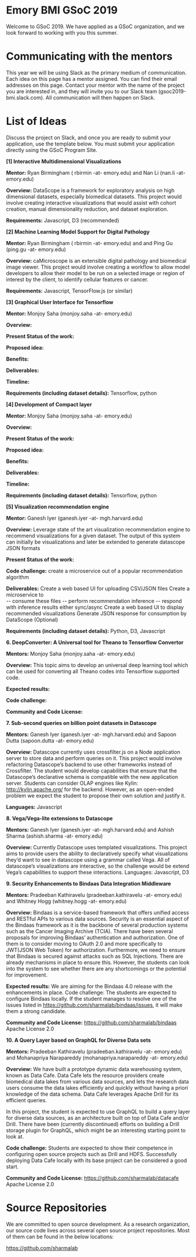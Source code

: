 # Emory BMI GSoC 2019

Welcome to GSoC 2019. We have applied as a GSoC organization, and we look forward to working with you this summer. 

# Communicating with the mentors

This year we will be using Slack as the primary medium of communication. Each idea on this page has a mentor assigned. You can find their email addresses on this page. Contact your mentor with the name of the project you are interested in, and they will invite you to our Slack team  (gsoc2019-bmi.slack.com). All communication will then happen on Slack. 

 
# List of Ideas
Discuss the project on Slack, and once you are ready to submit your application, use the template below. You must submit your application directly using the GSoC Program Site.


**[1] Interactive Multidimensional Visualizations**

**Mentor:** Ryan Birmingham ( rbirmin -at- emory.edu) and Nan Li (nan.li -at- emory.edu)

**Overview:** DataScope is a framework for exploratory analysis on high dimensional datasets, especially biomedical datasets. This project would involve creating interactive visualizations that would assist with cohort creation, manual dimensionality reduction, and dataset exploration.

**Requirements:** Javascript, D3 (recommended)



**[2] Machine Learning Model Support for Digital Pathology**

**Mentor:** Ryan Birmingham ( rbirmin -at- emory.edu) and  and Ping Gu (ping.gu -at- emory.edu)

**Overview:** caMicroscope is an extensible digital pathology and biomedical image viewer. This project would involve creating a workflow to allow model developers to allow their model to be run on a selected image or region of interest by the client, to identify cellular features or cancer. 
    
**Requirements:** Javascript, TensorFlow.js (or similar)
    


**[3] Graphical User Interface for Tensorflow**
 
**Mentor:** Monjoy Saha  (monjoy.saha -at- emory.edu)
 
**Overview:**
              
**Present Status of the work:**
              
**Proposed idea:**
 
**Benefits:**
 
**Deliverables:**
 
**Timeline:**

**Requirements (including dataset details):** Tensorflow, python



**[4] Development of Compact layer**  

**Mentor:** Monjoy Saha  (monjoy.saha -at- emory.edu)
 
**Overview:**
              
**Present Status of the work:**
              
**Proposed idea:**
 
**Benefits:**
 
**Deliverables:**
 
**Timeline:**

**Requirements (including dataset details):** Tensorflow, python



**[5] Visualization recommendation engine**
    
**Mentor:** Ganesh Iyer (ganesh.iyer -at- mgh.harvard.edu)
    
**Overview:** Leverage state of the art visualization recommendation engine to recommend visualizations for a given dataset. The output of this system can initially be visualizations and later be extended to generate datascope JSON formats
             
**Present Status of the work:**               

**Code challenge:** create a microservice out of a popular recommendation algorithm
             
**Deliverables:**
Create a web based UI for uploading CSV/JSON files
Create a microservice to    
-- consume these files
-- perform recommendation inference
-- respond with inference results either sync/async
Create a web based UI to display recommended visualizations
Generate JSON response for consumption by DataScope (Optional)
 
**Requirements (including dataset details):** Python, D3, Javascript


**6.  DeepConverter: A Universal tool for Theano to Tensorflow Convertor**

**Mentors:** Monjoy Saha (monjoy.saha -at- emory.edu)

**Overview:** This topic aims to develop an universal deep learning tool which can be used for converting all Theano codes into Tensorflow supported code. 

**Expected results:** 

**Code challenge:** 

**Community and Code License:** 


**7. Sub-second queries on billion point datasets in Datascope**

**Mentors:**  Ganesh Iyer (ganesh.iyer -at- mgh.harvard.edu) and Sapoon Dutta (sapoon.dutta -at- emory.edu)

**Overview:** Datascope currently uses crossfilter.js on a Node application server to store data and perform queries on it. This project would involve refactoring Datascope’s backend to use other frameworks instead of Crossfilter. The student would develop capabilities that ensure that the Datascope’s declarative schema is compatible with the new application server.
Students can consider OLAP engines like Kylin: http://kylin.apache.org/ for the backend. However, as an open-ended problem we expect the student to propose their own solution and justify it.

**Languages:** Javascript
     

**8. Vega/Vega-lite extensions to Datascope**

**Mentors:**  Ganesh Iyer (ganesh.iyer -at- mgh.harvard.edu) and Ashish Sharma (ashish.sharma -at- emory.edu)

**Overview:** Currently Datascope uses templated visualizations. This project aims to provide users the ability to declaratively specify what visualizations they’d want to see in datascope using a grammar called Vega. All of datascope’s visualizations are interactive, so the challenge would be extend Vega’s capabilities to support these interactions.
Languages: Javascript, D3


**9. Security Enhancements to Bindaas Data Integration Middleware**

**Mentors:** Pradeeban Kathiravelu (pradeeban.kathiravelu -at- emory.edu) and Whitney Hogg (whitney.hogg -at- emory.edu)

**Overview:** Bindaas is a service-based framework that offers unified access and RESTful APIs to various data sources. Security is an essential aspect of the Bindaas framework as it is the backbone of several production systems such as the Cancer Imaging Archive (TCIA). There have been several proposals for improving Bindaas’ authentication and authorization. One of them is to consider moving to OAuth 2.0 and more specifically to JWT(JSON Web Token) for authorization.
Furthermore, we need to ensure that Bindaas is secured against attacks such as SQL Injections. There are already mechanisms in place to ensure this. However, the students can look into the system to see whether there are any shortcomings or the potential for improvement.

**Expected results:** We are aiming for the Bindaas 4.0 release with the enhancements in place.
Code challenge: The students are expected to configure Bindaas locally. If the student manages to resolve one of the issues listed in https://github.com/sharmalab/bindaas/issues, it will make them a strong candidate.

**Community and Code License:** https://github.com/sharmalab/bindaas Apache License 2.0


**10. A Query Layer based on GraphQL for Diverse Data sets**

**Mentors:** Pradeeban Kathiravelu (pradeeban.kathiravelu -at- emory.edu) and Mohanapriya Narapareddy (mohanapriya.narapareddy -at- emory.edu)

**Overview:** We have built a prototype dynamic data warehousing system, known as Data Cafe. Data Cafe lets the resource providers create biomedical data lakes from various data sources, and lets the research data users consume the data lakes efficiently and quickly without having a priori knowledge of the data schema. Data Cafe leverages Apache Drill for its efficient queries.

In this project, the student is expected to use GraphQL to build a query layer for diverse data sources, as an architecture built on top of Data Cafe and/or Drill. There have been (currently discontinued) efforts on building a Drill storage plugin for GraphQL, which might be an interesting starting point to look at.

**Code challenge:**  Students are expected to show their competence in configuring open source projects such as Drill and HDFS. Successfully deploying Data Cafe locally with its base project can be considered a good start.

**Community and Code License:** https://github.com/sharmalab/datacafe Apache License 2.0



# Source Repositories

We are committed to open source development. As a research organization, our source code lives across several open source project repositories. Most of them can be found in the below locations:

https://github.com/sharmalab
